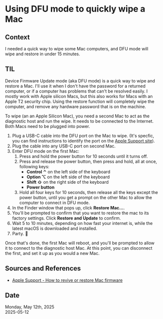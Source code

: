 # Using DFU mode to quickly wipe a Mac


## Context
I needed a quick way to wipe some Mac computers, and DFU mode will wipe and restore in under 15 minutes. 


## TIL
Device Firmware Update mode (aka DFU mode) is a quick way to wipe and restore a Mac. I'll use it when I don't have the password for a returned computer, or if a computer has problems that can't be resolved easily. I mostly work with Apple silicon Macs, but this also works for Macs with an Apple T2 security chip. Using the restore function will completely wipe the computer, and remove any hardware password that is on the machine.  

To wipe (an an Apple Silicon Mac), you need a second Mac to act as the diagnostic host and run the wipe. It needs to be connected to the Internet. Both Macs need to be plugged into power.  

1. Plug a USB-C cable into the DFU port on the Mac to wipe. (It's specfic, you can find instructions to identify the port on the [Apple Support site](https://support.apple.com/en-ca/120694)).  
2. Plug the cable into any USB-C port on second Mac.  
3. Enter DFU mode on the first Mac:  
   1. Press and hold the power button for 10 seconds until it turns off.  
   2. Press and release the power button, then press and hold, all at once, following keys:  
      * **Control ⌃** on the left side of the keyboard  
      * **Option ⌥** on the left side of the keyboard  
      * **Shift ⇧** on the right side of the keyboard  
      * **Power button**  
   3. Hold all four keys for 10 seconds, then release all the keys except the power button, until you get a prompt on the other Mac to allow the computer to connect in DFU mode.  
4. In the Finder window that pops up, click **Restore Mac...**.  
5. You'll be prompted to confirm that you want to restore the mac to its factory settings. Click **Restore and Update** to confirm.  
6. Wait 5 to 10 minutes, depending on how fast your internet is, while the latest macOS is downloaded and installed.  
7. Party. 🎉  

Once that's done, the first Mac will reboot, and you'll be prompted to allow it to connect to the diagnostic host Mac. At this point, you can disconnect the first, and set it up as you would a new Mac.  


## Sources and References
* [Apple Support - How to revive or restore Mac firmware](https://support.apple.com/en-ca/108900)


## Date
Monday, May 12th, 2025  
2025-05-12  

